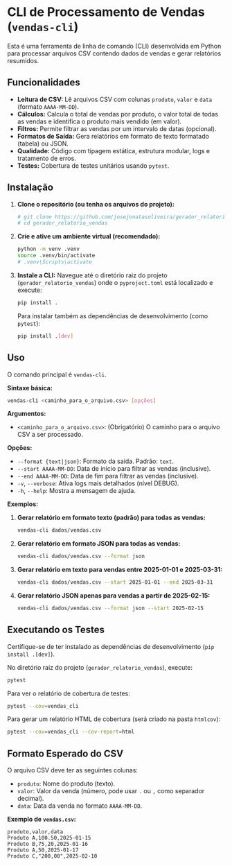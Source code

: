 # CLI de Processamento de Vendas (`vendas-cli`)

Esta é uma ferramenta de linha de comando (CLI) desenvolvida em Python para processar arquivos CSV contendo dados de vendas e gerar relatórios resumidos.

## Funcionalidades

*   **Leitura de CSV:** Lê arquivos CSV com colunas `produto`, `valor` e `data` (formato `AAAA-MM-DD`).
*   **Cálculos:** Calcula o total de vendas por produto, o valor total de todas as vendas e identifica o produto mais vendido (em valor).
*   **Filtros:** Permite filtrar as vendas por um intervalo de datas (opcional).
*   **Formatos de Saída:** Gera relatórios em formato de texto formatado (tabela) ou JSON.
*   **Qualidade:** Código com tipagem estática, estrutura modular, logs e tratamento de erros.
*   **Testes:** Cobertura de testes unitários usando `pytest`.

## Instalação

1.  **Clone o repositório (ou tenha os arquivos do projeto):**
    ```bash
    # git clone https://github.com/josejonatasoliveira/gerador_relatorio_vendas.git
    # cd gerador_relatorio_vendas
    ```

2.  **Crie e ative um ambiente virtual (recomendado):**
    ```bash
    python -m venv .venv
    source .venv/bin/activate
    # .venv\Scripts\activate
    ```

3.  **Instale a CLI:**
    Navegue até o diretório raiz do projeto (`gerador_relatorio_vendas`) onde o `pyproject.toml` está localizado e execute:
    ```bash
    pip install .
    ```
    Para instalar também as dependências de desenvolvimento (como `pytest`):
    ```bash
    pip install .[dev]
    ```

## Uso

O comando principal é `vendas-cli`.

**Sintaxe básica:**

```bash
vendas-cli <caminho_para_o_arquivo.csv> [opções]
```

**Argumentos:**

*   `<caminho_para_o_arquivo.csv>`: (Obrigatório) O caminho para o arquivo CSV a ser processado.

**Opções:**

*   `--format {text|json}`: Formato da saída. Padrão: `text`.
*   `--start AAAA-MM-DD`: Data de início para filtrar as vendas (inclusive).
*   `--end AAAA-MM-DD`: Data de fim para filtrar as vendas (inclusive).
*   `-v`, `--verbose`: Ativa logs mais detalhados (nível DEBUG).
*   `-h`, `--help`: Mostra a mensagem de ajuda.

**Exemplos:**

1.  **Gerar relatório em formato texto (padrão) para todas as vendas:**
    ```bash
    vendas-cli dados/vendas.csv
    ```

2.  **Gerar relatório em formato JSON para todas as vendas:**
    ```bash
    vendas-cli dados/vendas.csv --format json
    ```

3.  **Gerar relatório em texto para vendas entre 2025-01-01 e 2025-03-31:**
    ```bash
    vendas-cli dados/vendas.csv --start 2025-01-01 --end 2025-03-31
    ```

4.  **Gerar relatório JSON apenas para vendas a partir de 2025-02-15:**
    ```bash
    vendas-cli dados/vendas.csv --format json --start 2025-02-15
    ```

## Executando os Testes

Certifique-se de ter instalado as dependências de desenvolvimento (`pip install .[dev]`).

No diretório raiz do projeto (`gerador_relatorio_vendas`), execute:

```bash
pytest
```

Para ver o relatório de cobertura de testes:

```bash
pytest --cov=vendas_cli
```

Para gerar um relatório HTML de cobertura (será criado na pasta `htmlcov`):

```bash
pytest --cov=vendas_cli --cov-report=html
```

## Formato Esperado do CSV

O arquivo CSV deve ter as seguintes colunas:

*   `produto`: Nome do produto (texto).
*   `valor`: Valor da venda (número, pode usar `.` ou `,` como separador decimal).
*   `data`: Data da venda no formato `AAAA-MM-DD`.

**Exemplo de `vendas.csv`:**

```csv
produto,valor,data
Produto A,100.50,2025-01-15
Produto B,75,20,2025-01-16
Produto A,50,2025-01-17
Produto C,"200,00",2025-02-10
```